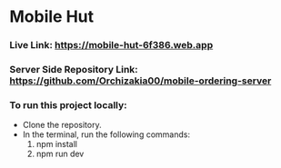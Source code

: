 # Mobile Hut

### Live Link: https://mobile-hut-6f386.web.app

### Server Side Repository Link: https://github.com/Orchizakia00/mobile-ordering-server

### To run this project locally:
- Clone the repository.
- In the terminal, run the following commands:
    1. npm install
    2. npm run dev